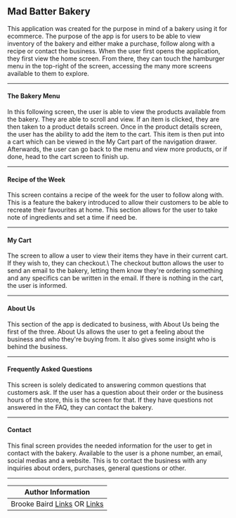 ## Mad Batter Bakery
This application was created for the purpose in mind of a bakery using 
it for ecommerce. The purpose of the app is for users to be able to view 
inventory of the bakery and either make a purchase, follow along with a recipe or contact the business.
When the user first opens the application, they first view the home 
screen. From there, they can touch the hamburger menu in the top-right 
of the screen, accessing the many more screens available to them to 
explore.

***

#### The Bakery Menu
In this following screen, the user is able to view the products 
available from the bakery. They are able to scroll and view. If an item 
is clicked, they are then taken to a product details screen. Once in 
the product details screen, the user has the ability to add the item to 
the cart. This item is then put into a cart which can be viewed in the 
My Cart part of the navigation drawer. Afterwards, the user can go back 
to the menu and view more products, or if done, head to the cart screen 
to finish up.

***

#### Recipe of the Week
This screen contains a recipe of the week for the user to follow along 
with. This is a feature the bakery introduced to allow their customers 
to be able to recreate their favourites at home. This section allows 
for the user to take note of ingredients and set a time if need be.

***

#### My Cart
The screen to allow a user to view their items they have in their 
current cart. If they wish to, they can checkout.\ The checkout button 
allows the user to send an email to the bakery, letting them know 
they're ordering something and any specifics can be written in the 
email. If there is nothing in the cart, the user is informed.

***

#### About Us
This section of the app is dedicated to business, with About Us being 
the first of the three. About Us allows the user to get a feeling about 
the business and who they're buying from. It also gives some insight who 
is behind the business.

***

#### Frequently Asked Questions
This screen is solely dedicated to answering common questions that 
customers ask. If the user has a question about their order or the 
business hours of the store, this is the screen for that.
If they have questions not answered in the FAQ, they can contact the bakery.

***

#### Contact
This final screen provides the needed information for the user to get in 
contact with the bakery.
Available to the user is a phone number, an email, social medias and a website.
This is to contact the business with any inquiries about orders, purchases, general questions or other.

***

| Author Information |
|---------------------|
| Brooke Baird [Links](w0766373@myscc.ca) OR [Links](brookebee413@gmail.com) |

